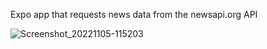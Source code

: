 Expo app that requests news data from the newsapi.org API


![Screenshot_20221105-115203](https://user-images.githubusercontent.com/91624045/200114963-3fdf4889-4965-419e-947a-81cd4b0dea80.jpg)
